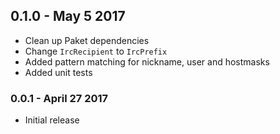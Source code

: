## 0.1.0 - May 5 2017
* Clean up Paket dependencies
* Change `IrcRecipient` to `IrcPrefix`
* Added pattern matching for nickname, user and hostmasks
* Added unit tests

### 0.0.1 - April 27 2017
* Initial release
